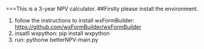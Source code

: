 ===This is a 3-year NPV calculator.
##Firstly please install the environment.
1. follow the instructions to install wxFormBuilder: https://github.com/wxFormBuilder/wxFormBuilder
2. insatll wxpython: pip install wxpython
3. run: pythonw betterNPV-main.py
